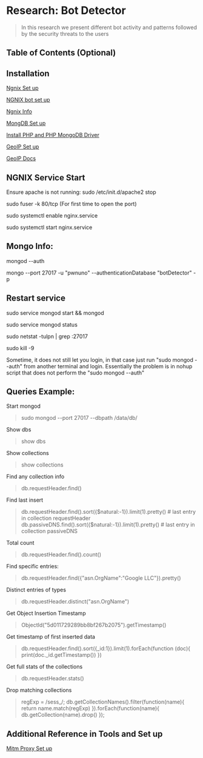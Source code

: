 # Research: Bot Detector

> In this research we present different bot activity and patterns followed by the security threats to the users


## Table of Contents (Optional)

## Installation 

<a href= "https://www.digitalocean.com/community/tutorials/how-to-install-nginx-on-ubuntu-18-04"> Ngnix Set up </a>

<a href= "https://tech.marksblogg.com/detect-bots-apache-nginx-logs.html"> NGNIX bot set up </a>

<a href= "https://www.fullstackpython.com/nginx.html"> Ngnix Info </a>

<a href= "https://www.howtoforge.com/tutorial/install-mongodb-on-ubuntu/"> MongDB Set up </a>

<a href = "https://websiteforstudents.com/install-mongodb-with-apache2-php-7-2-support-on-ubuntu-16-04-17-10-18-04/"> Install PHP and PHP MongoDB Driver </a> 

<a href= "http://ctrtard.com/code/how-to-install-the-maxmind-geoip2-database-for-php/"> GeoIP Set up </a>

<a href = "https://www.php.net/manual/en/book.geoip.php"> GeoIP Docs </a>

## NGNIX Service Start

Ensure apache is not running: sudo /etc/init.d/apache2 stop

sudo fuser -k 80/tcp (For first time to open the port)

sudo systemctl enable nginx.service

sudo systemctl start nginx.service

## Mongo Info:

mongod --auth

mongo --port 27017 -u "pwnuno" --authenticationDatabase "botDetector" -p 

## Restart service

sudo service mongod start && mongod

sudo service mongod status

sudo netstat -tulpn | grep :27017

sudo kill -9 <pid>

Sometime, it does not still let you login, in that case just run "sudo mongod --auth" from another terminal and login. Essentially the problem is in nohup script that does not perform the "sudo mongod --auth"


## Queries Example:

Start mongod
> sudo mongod --port 27017 --dbpath /data/db/

Show dbs
> show dbs

Show collections
> show collections

Find any collection info
> db.requestHeader.find()

Find last insert
> db.requestHeader.find().sort({$natural:-1}).limit(1).pretty() # last entry in collection requestHeader
> db.passiveDNS.find().sort({$natural:-1}).limit(1).pretty() # last entry in collection passiveDNS

Total count
> db.requestHeader.find().count()

Find specific entries:
> db.requestHeader.find({"asn.OrgName":"Google LLC"}).pretty()

Distinct entries of types
> db.requestHeader.distinct("asn.OrgName")

Get Object Insertion Timestamp
> ObjectId("5d011729289bb8bf267b2075").getTimestamp()

Get timestamp of first inserted data
> db.requestHeader.find().sort({_id:1}).limit(1).forEach(function (doc){ print(doc._id.getTimestamp()) })

Get full stats of the collections
> db.requestHeader.stats()

Drop matching collections
> regExp = /sess_/;
db.getCollectionNames().filter(function(name){
  return name.match(regExp)
}).forEach(function(name){
  db.getCollection(name).drop()
});

## Additional Reference in Tools and Set up
<a href ="https://github.com/ba127004/detectbot/blob/master/docs/mitmproxy-setup.pdf"> Mitm Proxy Set up </a>
